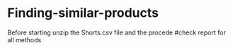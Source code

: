 # Finding-similar-products
Before starting unzip the Shorts.csv file and the procede
#check report for all methods
